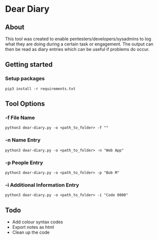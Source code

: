 # Dear Diary

## About
This tool was created to enable pentesters/developers/sysadmins to log what they are doing
during a certain task or  engagement. The output can then be read as diary entries
which can be useful if problems do occur. 

## Getting started
### Setup packages
    pip3 install -r requirements.txt

## Tool Options
### -f File Name
    python3 dear-diary.py -o <path_to_folder> -f ""

### -n Name Entry
    python3 dear-diary.py -o <path_to_folder> -n "Web App"

### -p People Entry
    python3 dear-diary.py -o <path_to_folder> -p "Bob M"

### -i Additional Information Entry
    python3 dear-diary.py -o <path_to_folder> -i "Code 0000"

## Todo
* Add colour syntax codes
* Export notes as html
* Clean up the code 
